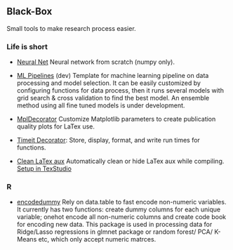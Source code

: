 ## Black-Box

Small tools to make research process easier.

### Life is short
* [Neural Net](https://github.com/yu45020/Neural-Network-From-Scratch)
Neural network from scratch (numpy only). 

* [ML Pipelines](https://github.com/yu45020/Black-Box/tree/master/Tools/Python/Machine%20Learning%20Pipelines) (dev) Template for machine learning pipeline on data processing and model selection. It can be easily customized by configuring functions for data process, then it runs several models with grid search & cross validation to find the best model. An ensemble method using all fine tuned models is under development.

* [MplDecorator](https://github.com/yu45020/MplDecorator) Customize Matplotlib parameters to create publication quality plots for  LaTex use. 

*  [Timeit Decorator](https://github.com/yu45020/Black-Box/blob/master/Tools/Python/TimeitDecorator.py): Store, display, format, and write run times for functions.

* [Clean LaTex aux](https://github.com/yu45020/Black-Box/blob/master/Tools/Python/latex_clear_aux.py) Automatically clean or hide LaTex aux while compiling. [Setup in TexStudio](https://user-images.githubusercontent.com/28139045/34075823-ba1e856c-e287-11e7-9001-34ff57864f7f.JPG)




### R
* [encodedummy](https://github.com/yu45020/encodedummy) Rely on data.table to fast encode non-numeric variables. It currently has two functions: create dummy columns for each unique variable; onehot encode all non-numeric columns and create code book for encoding new data. This package is used in processing data for Ridge/Lasso regressions in glmnet package or random forest/ PCA/ K-Means etc, which only accept numeric matrces.  

